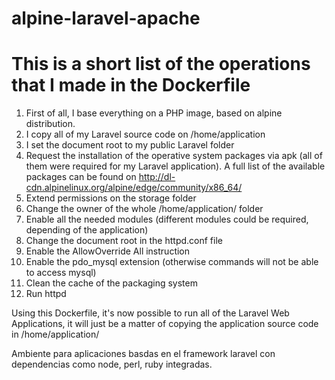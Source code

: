 # alpine-laravel-apache
# This is a short list of the operations that I made in the Dockerfile

1. First of all, I base everything on a PHP image, based on alpine distribution.
1. I copy all of my Laravel source code on /home/application
1. I set the document root to my public Laravel folder
1. Request the installation of the operative system packages via apk (all of them were required for my Laravel application). A full list of the available packages can be found on http://dl-cdn.alpinelinux.org/alpine/edge/community/x86_64/
1. Extend permissions on the storage folder
1. Change the owner of the whole /home/application/ folder
1. Enable all the needed modules (different modules could be required, depending of the application)
1. Change the document root in the httpd.conf file
1. Enable the AllowOverride All instruction
1. Enable the pdo_mysql extension (otherwise commands will not be able to access mysql)
1. Clean the cache of the packaging system
1. Run httpd

Using this Dockerfile, it's now possible to run all of the Laravel Web Applications, it will just be a matter of copying the application source code in /home/application/

Ambiente para aplicaciones basdas en el framework laravel con dependencias como node, perl, ruby integradas.
